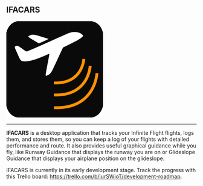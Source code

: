 ## IFACARS
![Icon](IFACARS/Resources/Icon.svg)  

---

**IFACARS** is a desktop application that tracks your Infinite Flight
flights, logs them, and stores them, so you can keep a log of your 
flights with detailed performance and route. It also provides useful
graphical guidance while you fly, like Runway Guidance that displays
the runway you are on or Glideslope Guidance that displays your airplane
position on the glideslope.  

IFACARS is currently in its early development stage. Track the progress
with this Trello board: https://trello.com/b/iurSWioT/development-roadmap.